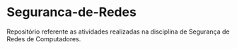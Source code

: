 # Seguranca-de-Redes

Repositório referente as atividades realizadas na disciplina de Segurança de Redes de Computadores.
